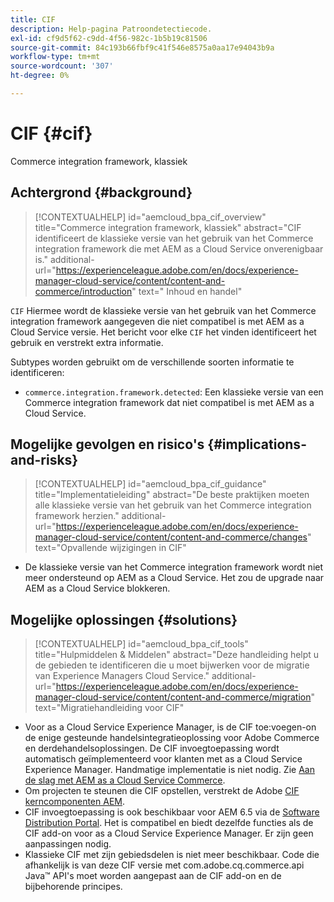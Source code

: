 ```yaml
---
title: CIF
description: Help-pagina Patroondetectiecode.
exl-id: cf9d5f62-c9dd-4f56-982c-1b5b19c81506
source-git-commit: 84c193b66fbf9c41f546e8575a0aa17e94043b9a
workflow-type: tm+mt
source-wordcount: '307'
ht-degree: 0%

---
```


# CIF {#cif}

Commerce integration framework, klassiek

## Achtergrond {#background}

>[!CONTEXTUALHELP]
>id="aemcloud_bpa_cif_overview"
>title="Commerce integration framework, klassiek"
>abstract="CIF identificeert de klassieke versie van het gebruik van het Commerce integration framework die met AEM as a Cloud Service onverenigbaar is."
>additional-url="https://experienceleague.adobe.com/en/docs/experience-manager-cloud-service/content/content-and-commerce/introduction" text=" Inhoud en handel"

`CIF`  Hiermee wordt de klassieke versie van het gebruik van het Commerce integration framework aangegeven die niet compatibel is met AEM as a Cloud Service versie. Het bericht voor elke `CIF` het vinden identificeert het gebruik en verstrekt extra informatie.

Subtypes worden gebruikt om de verschillende soorten informatie te identificeren:

* `commerce.integration.framework.detected`: Een klassieke versie van een Commerce integration framework dat niet compatibel is met AEM as a Cloud Service.


## Mogelijke gevolgen en risico&#39;s {#implications-and-risks}

>[!CONTEXTUALHELP]
>id="aemcloud_bpa_cif_guidance"
>title="Implementatieleiding"
>abstract="De beste praktijken moeten alle klassieke versie van het gebruik van het Commerce integration framework herzien."
>additional-url="https://experienceleague.adobe.com/en/docs/experience-manager-cloud-service/content/content-and-commerce/changes" text="Opvallende wijzigingen in CIF"

* De klassieke versie van het Commerce integration framework wordt niet meer ondersteund op AEM as a Cloud Service. Het zou de upgrade naar AEM as a Cloud Service blokkeren.

## Mogelijke oplossingen {#solutions}

>[!CONTEXTUALHELP]
>id="aemcloud_bpa_cif_tools"
>title="Hulpmiddelen &amp; Middelen"
>abstract="Deze handleiding helpt u de gebieden te identificeren die u moet bijwerken voor de migratie van Experience Managers Cloud Service."
>additional-url="https://experienceleague.adobe.com/en/docs/experience-manager-cloud-service/content/content-and-commerce/migration" text="Migratiehandleiding voor CIF"

* Voor as a Cloud Service Experience Manager, is de CIF toe:voegen-on de enige gesteunde handelsintegratieoplossing voor Adobe Commerce en derdehandelsoplossingen. De CIF invoegtoepassing wordt automatisch geïmplementeerd voor klanten met as a Cloud Service Experience Manager. Handmatige implementatie is niet nodig. Zie [Aan de slag met AEM as a Cloud Service Commerce](https://experienceleague.adobe.com/en/docs/experience-manager-cloud-service/content/content-and-commerce/storefront/getting-started).
* Om projecten te steunen die CIF opstellen, verstrekt de Adobe [CIF kerncomponenten AEM](https://github.com/adobe/aem-core-cif-components).
* CIF invoegtoepassing is ook beschikbaar voor AEM 6.5 via de [Software Distribution Portal](https://experience.adobe.com/#/downloads/content/software-distribution/en/aem.html). Het is compatibel en biedt dezelfde functies als de CIF add-on voor as a Cloud Service Experience Manager. Er zijn geen aanpassingen nodig.
* Klassieke CIF met zijn gebiedsdelen is niet meer beschikbaar. Code die afhankelijk is van deze CIF versie met com.adobe.cq.commerce.api Java™ API&#39;s moet worden aangepast aan de CIF add-on en de bijbehorende principes.
